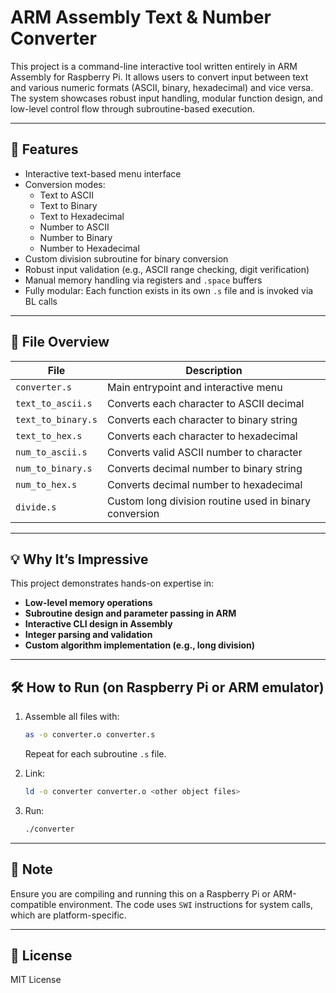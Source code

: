 # ARM Assembly Text & Number Converter

This project is a command-line interactive tool written entirely in ARM Assembly for Raspberry Pi. It allows users to convert input between text and various numeric formats (ASCII, binary, hexadecimal) and vice versa. The system showcases robust input handling, modular function design, and low-level control flow through subroutine-based execution.

---

## 🔧 Features

- Interactive text-based menu interface
- Conversion modes:
  - Text to ASCII
  - Text to Binary
  - Text to Hexadecimal
  - Number to ASCII
  - Number to Binary
  - Number to Hexadecimal
- Custom division subroutine for binary conversion
- Robust input validation (e.g., ASCII range checking, digit verification)
- Manual memory handling via registers and `.space` buffers
- Fully modular: Each function exists in its own `.s` file and is invoked via BL calls

---

## 📁 File Overview

| File               | Description |
|--------------------|-------------|
| `converter.s`      | Main entrypoint and interactive menu |
| `text_to_ascii.s`  | Converts each character to ASCII decimal |
| `text_to_binary.s` | Converts each character to binary string |
| `text_to_hex.s`    | Converts each character to hexadecimal |
| `num_to_ascii.s`   | Converts valid ASCII number to character |
| `num_to_binary.s`  | Converts decimal number to binary string |
| `num_to_hex.s`     | Converts decimal number to hexadecimal |
| `divide.s`         | Custom long division routine used in binary conversion |

---

## 💡 Why It’s Impressive

This project demonstrates hands-on expertise in:

- **Low-level memory operations**
- **Subroutine design and parameter passing in ARM**
- **Interactive CLI design in Assembly**
- **Integer parsing and validation**
- **Custom algorithm implementation (e.g., long division)**

---

## 🛠️ How to Run (on Raspberry Pi or ARM emulator)

1. Assemble all files with:
    ```bash
    as -o converter.o converter.s
    ```
    Repeat for each subroutine `.s` file.

2. Link:
    ```bash
    ld -o converter converter.o <other object files>
    ```

3. Run:
    ```bash
    ./converter
    ```

---

## 📌 Note

Ensure you are compiling and running this on a Raspberry Pi or ARM-compatible environment. The code uses `SWI` instructions for system calls, which are platform-specific.

---

## 📜 License

MIT License